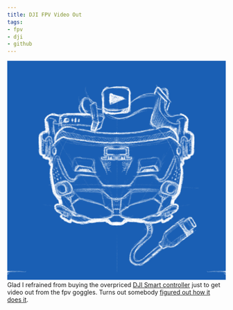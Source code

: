 ```yaml
---
title: DJI FPV Video Out
tags:
- fpv
- dji
- github
---
```


![DJI FPV](djifpv.png)
Glad I refrained from buying the overpriced [DJI Smart controller](https://www.dji.com/cz/smart-controller) just to get video out from the fpv goggles. Turns out somebody [figured out how it does it](https://github.com/fpv-wtf/voc-poc).